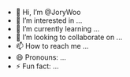 - 👋 Hi, I’m @JoryWoo
- 👀 I’m interested in ...
- 🌱 I’m currently learning ...
- 💞️ I’m looking to collaborate on ...
- 📫 How to reach me ...
- 😄 Pronouns: ...
- ⚡ Fun fact: ...

<!---
JoryWoo/JoryWoo is a ✨ special ✨ repository because its `README.md` (this file) appears on your GitHub profile.
You can click the Preview link to take a look at your changes.
--->
